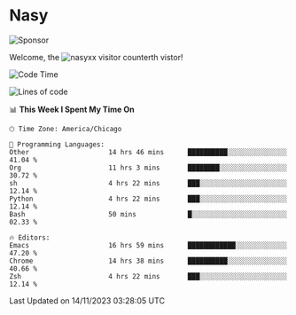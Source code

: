# Nasy

<!--
<p align="center">
<img height="200" src="https://github-readme-stats.vercel.app/api?username=nasyxx&count_private=true&show_icons=true&theme=dracula&include_all_commits=true"/>
<img height="200" src="https://github-readme-stats.vercel.app/api/top-langs/?username=nasyxx&theme=dracula&hide=html,jupyter+notebook&count_private=true&show_icons=true"/>
</p>

  
----------------
-->

![Sponsor](https://img.shields.io/static/v1.svg?label=Sponsor&message=%E2%9D%A4&logo=GitHub&style=flat&color=pink)
 
Welcome, the ![nasyxx visitor counter](https://count.getloli.com/get/@nasyxx?theme=rule34)th vistor!
 
<!--START_SECTION:waka-->
![Code Time](http://img.shields.io/badge/Code%20Time-3%2C951%20hrs%2017%20mins-blue)

![Lines of code](https://img.shields.io/badge/From%20Hello%20World%20I%27ve%20Written-6.3%20million%20lines%20of%20code-blue)

📊 **This Week I Spent My Time On** 

```text
🕑︎ Time Zone: America/Chicago

💬 Programming Languages: 
Other                    14 hrs 46 mins      ██████████░░░░░░░░░░░░░░░   41.04 % 
Org                      11 hrs 3 mins       ████████░░░░░░░░░░░░░░░░░   30.72 % 
sh                       4 hrs 22 mins       ███░░░░░░░░░░░░░░░░░░░░░░   12.14 % 
Python                   4 hrs 22 mins       ███░░░░░░░░░░░░░░░░░░░░░░   12.14 % 
Bash                     50 mins             █░░░░░░░░░░░░░░░░░░░░░░░░   02.33 % 

🔥 Editors: 
Emacs                    16 hrs 59 mins      ████████████░░░░░░░░░░░░░   47.20 % 
Chrome                   14 hrs 38 mins      ██████████░░░░░░░░░░░░░░░   40.66 % 
Zsh                      4 hrs 22 mins       ███░░░░░░░░░░░░░░░░░░░░░░   12.14 % 
```


 Last Updated on 14/11/2023 03:28:05 UTC
<!--END_SECTION:waka-->

<!-- ![visitors](https://visitor-badge.laobi.icu/badge?page_id=nasyxx.nasyxx) -->
